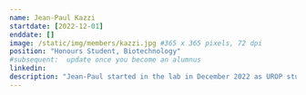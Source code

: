 ```yaml
---
name: Jean-Paul Kazzi
startdate: [2022-12-01]
enddate: []
image: /static/img/members/kazzi.jpg #365 x 365 pixels, 72 dpi
position: "Honours Student, Biotechnology"
#subsequent:  update once you become an alumnus
linkedin:
description: "Jean-Paul started in the lab in December 2022 as UROP student, and he is now continuing as a honours student, co-supervised by Prof. [Pezacki](https://www.uottawa.ca/faculty-science/professors/john-pezacki)"
---
```

